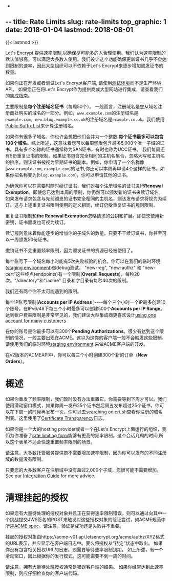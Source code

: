 -
--
title: Rate Limits
slug: rate-limits
top_graphic: 1
date: 2018-01-04
lastmod: 2018-08-01
---

{{< lastmod >}}

Let's Encrypt 提供速率限制,以确保尽可能多的人合理使用。我们认为速率限制的默认值够高，可以满足大多数人使用。我们设计这个功能确保更新证书几乎不会达到限制的速率，因此大型组织可以不依赖于Let's Encrypt来逐步增加颁发证书的数量。

如果你正在开发或者测试Let's Encrypt客户端, 请使用[测试环境](/docs/staging-environment/)而不是生产环境API。
如果您正在将Let's Encrypt作为提供商或大型网站进行集成，请查看我们的[集成指南](/docs/integration-guide)。

主要限制是**每个注册域名证书**（每周50个）。 一般而言，注册域名是您从域名注册商处购买的域名的一部分。例如，`www.example.com`的注册域名是`example.com`。`new.blog.example.co.uk`的注册域名是`example.co.uk`。我们使用[Public Suffix List](https://publicsuffix.org)来计算注册域名。

如果你有很多子域名，你也许会想把他们合并为一个整数,**每个证书最多可以包含100个域名**。综上所述，这意味着您可以每周颁发包含最多5,000个唯一子域的证书。具有多个名称的证书通常称为SAN证书，有时也称为UCC证书。
我们每周还有5份重复证书的限制。如果证书包含完全相同的主机名集合，忽略大写和主机名的排序，则该证书被视为早期证书的副本。例如，你申请了一个名称像[`www.example.com`, `example.com`]的证书,你还可以本周再申请4个这样的证书。如果你把名称变为[`blog.example.com`]，你可以申请其他的证书。

为确保你可以在需要时随时续订证书，我们对每个注册域名的证书进行**Renewal Exemption**。即使您已达到本周的限制，你仍然可以颁发新的证书来续订域名。如果发布请求包含与先前颁发的证书完全相同的主机名，则该发布请求将视为为续订。这与上述重复证书限制使用的定义相同，续订仍受重复证书的规则限制。

重复证书限制和**the Renewal Exemption**忽略请求的公钥和扩展。即使您使用新密钥，证书颁发也可视为续订。

续订规则意味着你能逐步的增加你的子域名的数量。只要不干续订证书，你甚至可以一周颁发50份证书。

撤销证书不会重置频率限制，因为颁发证书的资源已经被使用了。

每个账号下一个域名每小时能有5次失败校验的机会。你可以在我们的临时环境(<a href="/docs/staging-environment/">staging environment</a>)做debug测试。
"new-reg", "new-authz" 和 "new-cert"这些终点(endpoints)有一个限制(<a
name="overall-requests"></a>**Overall
Requests**)，每秒20次。"/directory"和"/acme" 目录和字目录有每秒40次的限制。

我们还有两个你不太可能遇到的限制。

每个IP账号限制(<a name="accounts-per-ip-address"></a>**Accounts per IP Address** )----每个三个小时一个IP最多创建10个账号。在IPv6/48下每三个小时最多可以创建500个**Accounts per IP Range**。达到帐户费率限制是非常罕见的，我们建议大型集成商更喜欢设计[using one account for many customers](/docs/integration-guide)

在你的账号是你最多可以有300个<a name="pending-authorizations"></a>**Pending Authorizations**。很少有达到这个限制的情况，一般主要出现在ACME。这以为这你的客户端一般不会触发这些限制。请使用我们的临时环境[staging environment](/docs/staging-environment/) 来做ACME客户端的开发。

在v2版本的ACMEAPI中，你可以每三个小时创建300个新的订单（<a
name="new-orders"></a>**New Orders**）。


# <a name="overrides"></a>概述

如果你重发了频率限制，我们暂时没有办法重置它。你需要等到下周才可以。我们使用滑动窗口模式，如果你周一发布25个证书然后周五发布超过25个证书，你可以在下周一的时候再发布一次。你可以去[searching on crt.sh](https://crt.sh)查看你注册的域名列表。这里使用了[Certificate Transparency](https://www.certificate-transparency.org)日志。

如果你是一个大的hosting provider或者一个在Let's Encrypt上面运行的组织，我们为你准备了[rate limiting form](https://goo.gl/forms/plqRgFVnZbdGhE9n1)能够有更高的频率限制。这个会话几周的时间,所以这个表单不适合快速重置频率限制的场景。

请注意，大多数托管服务提供商不需要增加速率限制，因为你可以发布的不同注册域的数量没有限制。

只要您的大多数客户在注册域中没有超过2,000个子域，您很可能不需要增加。
See our [Integration Guide](/docs/integration-guide/) for more advice.


# <a name="clearing-pending"></a>清理挂起的授权
如果您有大量待处理的授权对象并且正在获得速率限制错误，则可以通过向其中一个挑战提交JWS签名的POST来触发对这些授权对象的验证尝试，如ACME规范中所述[ACME spec](https://github.com/ietf-wg-acme/acme/blob/master/draft-ietf-acme-acme.md#responding-to-challenges)。请注意，验证是成功还是失败并不重要。

挂起的授权对象由https://acme-v01.api.letsencrypt.org/acme/authz/XYZ格式的URL表示，并应显示在客户端日志中。要么将授权从“待定”状态中取出。 如果你没有包含相关授权URL的日志，则需要等待速率限制到期。 如上所述，有一个滑动窗口，因此根据你的发行模式，这可能需要不到一周的时间。

请注意，拥有大量待处理授权通常是错误客户端的结果。 如果你经常达到此速率限制，则应仔细检查你的客户端代码。
